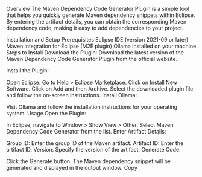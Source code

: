 Overview
The Maven Dependency Code Generator Plugin is a simple tool that helps you quickly generate Maven dependency snippets within Eclipse. By entering the artifact details, you can obtain the corresponding Maven dependency code, making it easy to add dependencies to your project.

Installation and Setup
Prerequisites
Eclipse IDE (version 2021-09 or later)
Maven integration for Eclipse (M2E plugin)
Ollama installed on your machine
Steps to Install
Download the Plugin:
Download the latest version of the Maven Dependency Code Generator Plugin from the official website.

Install the Plugin:

Open Eclipse.
Go to Help > Eclipse Marketplace.
Click on Install New Software.
Click on Add and then Archive.
Select the downloaded plugin file and follow the on-screen instructions.
Install Ollama:

Visit Ollama and follow the installation instructions for your operating system.
Usage
Open the Plugin:

In Eclipse, navigate to Window > Show View > Other.
Select Maven Dependency Code Generator from the list.
Enter Artifact Details:

Group ID: Enter the group ID of the Maven artifact.
Artifact ID: Enter the artifact ID.
Version: Specify the version of the artifact.
Generate Code:

Click the Generate button.
The Maven dependency snippet will be generated and displayed in the output window.
Copy
